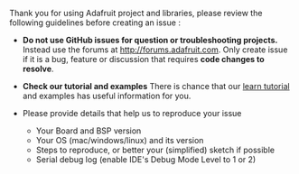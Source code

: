 Thank you for using Adafruit project and libraries, 
please review the following guidelines before creating an issue :

- **Do not use GitHub issues for question or troubleshooting projects.**  Instead use
  the forums at http://forums.adafruit.com. Only create issue if it is a bug, feature 
  or discussion that requires **code changes to resolve**.

- **Check our tutorial and examples** There is chance that our 
[learn tutorial](https://learn.adafruit.com/bluefruit-nrf52-feather-learning-guide/introduction) 
and examples has useful information for you.

- Please provide details that help us to reproduce your issue

  - Your Board and BSP version
  - Your OS (mac/windows/linux) and its version
  - Steps to reproduce, or better your (simplified) sketch if possible
  - Serial debug log (enable IDE's Debug Mode Level to 1 or 2)  
